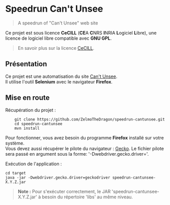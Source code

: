 # Speedrun Can't Unsee

> A speedrun of "Can't Unsee" web site

Ce projet est sous licence **CeCILL** (**CE**A **C**NRS **I**NRIA **L**ogiciel **L**ibre),
une licence de logiciel libre compatible avec **GNU GPL**.

> En savoir plus sur la licence [CeCILL](http://cecill.info/index.fr.html).

## Présentation

Ce projet est une automatisation du site [Can't Unsee](https://https://cantunsee.space).  
Il utilise l'outil **Selenium** avec le navigateur **Firefox**.  

## Mise en route

Récupération du projet : 
~~~
    git clone https://github.com/ZelmoTheDragon/speedrun-cantunsee.git
    cd speedrun-cantunsee
    mvn install
~~~

Pour fonctionner, vous avez besoin du programme **Firefox** installé sur votre système.  
Vous devez aussi récupérer le pilote du navigateur : [Gecko](https://github.com/mozilla/geckodriver/releases).
Le fichier pilote sera passé en argument sous la forme: '-Dwebdriver.gecko.driver=<geckodriverPath>'.  

Exécution de l'application : 
~~~
cd target
java -jar -Dwebdriver.gecko.driver=geckodriver speedrun-cantunsee-X.Y.Z.jar
~~~

> **Note :**
> Pour s'exécuter correctement, le JAR 'speedrun-cantunsee-X.Y.Z.jar' à besoin du répertoire 'libs' au même niveau.  





